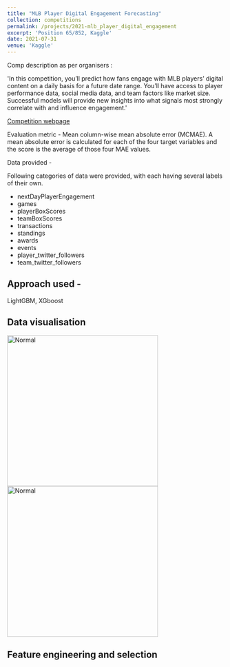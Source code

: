 ```yaml
---
title: "MLB Player Digital Engagement Forecasting"
collection: competitions
permalink: /projects/2021-mlb_player_digital_engagement
excerpt: 'Position 65/852, Kaggle'
date: 2021-07-31
venue: 'Kaggle'
---
```


Comp description as per organisers : 

'In this competition, you’ll predict how fans engage with MLB players’ digital content on a daily basis for a future date range. You’ll have access to player performance data, social media data, and team factors like market size. Successful models will provide new insights into what signals most strongly correlate with and influence engagement.'

[Competition webpage](https://www.kaggle.com/competitions/mlb-player-digital-engagement-forecasting)


Evaluation metric - Mean column-wise mean absolute error (MCMAE). A mean absolute error is calculated for each of the four target variables and the score is the average of those four MAE values.


Data provided  - 

Following categories of data were provided, with each having several labels of their own.
- nextDayPlayerEngagement
- games
- playerBoxScores
- teamBoxScores
- transactions
- standings
- awards
- events
- player_twitter_followers
- team_twitter_followers



## Approach used -

LightGBM, XGboost




## Data visualisation

<img src="Images/counts.jpeg" alt="Normal" height=350/> 
<img src="Images/GradCam.png" alt="Normal" height=350/> 

## Feature engineering and selection
